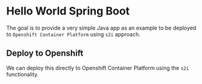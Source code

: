 # Hello World Spring Boot

The goal is to provide a very simple Java app as an example to be deployed to `Openshift Container Platform` using `s2i` approach.

## Deploy to Openshift
We can deploy this directly to Openshift Container Platform using the `s2i` functionality.

